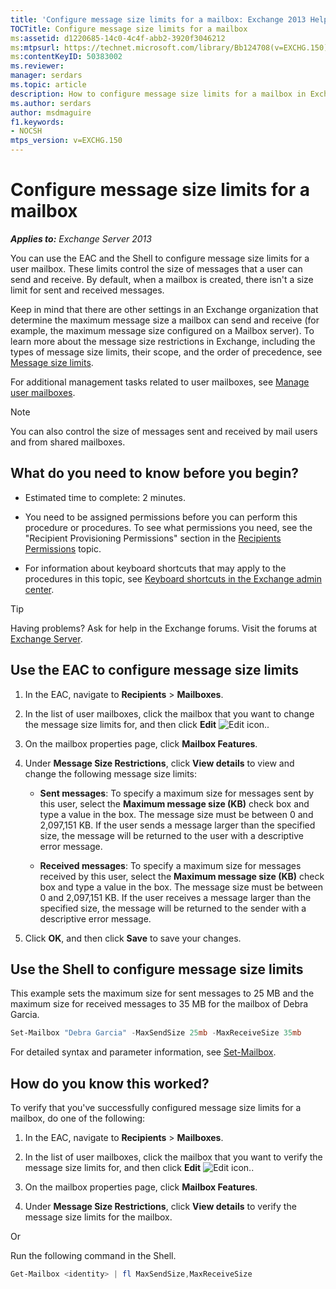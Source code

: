 ```yaml
---
title: 'Configure message size limits for a mailbox: Exchange 2013 Help'
TOCTitle: Configure message size limits for a mailbox
ms:assetid: d1220685-14c0-4c4f-abb2-3920f3046212
ms:mtpsurl: https://technet.microsoft.com/library/Bb124708(v=EXCHG.150)
ms:contentKeyID: 50383002
ms.reviewer: 
manager: serdars
ms.topic: article
description: How to configure message size limits for a mailbox in Exchange Server
ms.author: serdars
author: msdmaguire
f1.keywords:
- NOCSH
mtps_version: v=EXCHG.150
---
```


# Configure message size limits for a mailbox

_**Applies to:** Exchange Server 2013_

You can use the EAC and the Shell to configure message size limits for a user mailbox. These limits control the size of messages that a user can send and receive. By default, when a mailbox is created, there isn't a size limit for sent and received messages.

Keep in mind that there are other settings in an Exchange organization that determine the maximum message size a mailbox can send and receive (for example, the maximum message size configured on a Mailbox server). To learn more about the message size restrictions in Exchange, including the types of message size limits, their scope, and the order of precedence, see [Message size limits](message-size-limits-exchange-2013-help.md).

For additional management tasks related to user mailboxes, see [Manage user mailboxes](../ExchangeOnline/recipients-in-exchange-online/manage-user-mailboxes/manage-user-mailboxes.md).

> [!NOTE]
> You can also control the size of messages sent and received by mail users and from shared mailboxes.

## What do you need to know before you begin?

- Estimated time to complete: 2 minutes.

- You need to be assigned permissions before you can perform this procedure or procedures. To see what permissions you need, see the "Recipient Provisioning Permissions" section in the [Recipients Permissions](recipients-permissions-exchange-2013-help.md) topic.

- For information about keyboard shortcuts that may apply to the procedures in this topic, see [Keyboard shortcuts in the Exchange admin center](keyboard-shortcuts-in-the-exchange-admin-center-2013-help.md).

> [!TIP]
> Having problems? Ask for help in the Exchange forums. Visit the forums at [Exchange Server](https://social.technet.microsoft.com/forums/office/home?category=exchangeserver).

## Use the EAC to configure message size limits

1. In the EAC, navigate to **Recipients** \> **Mailboxes**.

2. In the list of user mailboxes, click the mailbox that you want to change the message size limits for, and then click **Edit** ![Edit icon.](images/JJ218640.6f53ccb2-1f13-4c02-bea0-30690e6ea71d(EXCHG.150).gif "Edit icon").

3. On the mailbox properties page, click **Mailbox Features**.

4. Under **Message Size Restrictions**, click **View details** to view and change the following message size limits:

    - **Sent messages**: To specify a maximum size for messages sent by this user, select the **Maximum message size (KB)** check box and type a value in the box. The message size must be between 0 and 2,097,151 KB. If the user sends a message larger than the specified size, the message will be returned to the user with a descriptive error message.

    - **Received messages**: To specify a maximum size for messages received by this user, select the **Maximum message size (KB)** check box and type a value in the box. The message size must be between 0 and 2,097,151 KB. If the user receives a message larger than the specified size, the message will be returned to the sender with a descriptive error message.

5. Click **OK**, and then click **Save** to save your changes.

## Use the Shell to configure message size limits

This example sets the maximum size for sent messages to 25 MB and the maximum size for received messages to 35 MB for the mailbox of Debra Garcia.

```powershell
Set-Mailbox "Debra Garcia" -MaxSendSize 25mb -MaxReceiveSize 35mb
```

For detailed syntax and parameter information, see [Set-Mailbox](/powershell/module/exchange/Set-Mailbox).

## How do you know this worked?

To verify that you've successfully configured message size limits for a mailbox, do one of the following:

1. In the EAC, navigate to **Recipients** \> **Mailboxes**.

2. In the list of user mailboxes, click the mailbox that you want to verify the message size limits for, and then click **Edit** ![Edit icon.](images/JJ218640.6f53ccb2-1f13-4c02-bea0-30690e6ea71d(EXCHG.150).gif "Edit icon").

3. On the mailbox properties page, click **Mailbox Features**.

4. Under **Message Size Restrictions**, click **View details** to verify the message size limits for the mailbox.

Or

Run the following command in the Shell.

```powershell
Get-Mailbox <identity> | fl MaxSendSize,MaxReceiveSize
```
